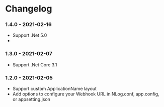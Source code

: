 # Changelog

### 1.4.0 - 2021-02-16
- Support .Net 5.0
- 
### 1.3.0 - 2021-02-07
- Support .Net Core 3.1

### 1.2.0 - 2021-02-05
- Support custom ApplicationName layout
- Add options to configure your Webhook URL in NLog.conf, app.config, or appsetting.json

